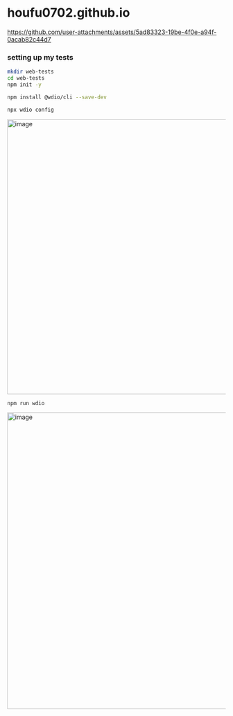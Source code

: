 # houfu0702.github.io




https://github.com/user-attachments/assets/5ad83323-19be-4f0e-a94f-0acab82c44d7

### setting up my tests

```bash
mkdir web-tests
cd web-tests
npm init -y

npm install @wdio/cli --save-dev

npx wdio config
```
<img width="634" alt="image" src="https://github.com/user-attachments/assets/4ec2bff4-bc5e-4ad2-b776-7050fe3c1d98" />


```bash
npm run wdio
```
<img width="684" alt="image" src="https://github.com/user-attachments/assets/690bac4d-b51a-4788-8388-7f09e29abb50" />
